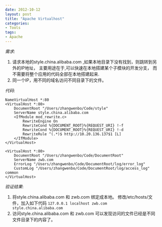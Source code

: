 ```yaml
---
date: 2012-10-12
layout: post
title: "Apache Virtualhost"
categories:
- Tools
tags:
- Apache
---
```


*需求*:   
1. 请求本地的style.china.alibaba.com ,如果本地目录下没有找到，则跳转到另外的IP地址， 主要用途在于,可以快速在本地搭建某个子模块的开发分支， 而不需要将整个应用的代码全部在本地搭建起来.  
2. 同一个IP，用不同的域名访问不同目录下的文件。

*代码*:
	
	NameVirtualHost *:80
	<VirtualHost *:80>
    	DocumentRoot "/Users/zhangwenbo/Code/style"
    	ServerName style.china.alibaba.com
    	<IfModule mod_rewrite.c>
        	RewriteEngine On
        	RewriteCond %{DOCUMENT_ROOT}%{REQUEST_URI} !-f 
        	RewriteCond %{DOCUMENT_ROOT}%{REQUEST_URI} !-d 
        	RewriteRule ^(.*)$ http://10.20.136.137$1 [L] 
    	</IfModule>
	</VirtualHost> 
	
	<VirtualHost *:80>
    	DocumentRoot "/Users/zhangwenbo/Code/DocumentRoot"
    	ServerName zwb.com
    	ErrorLog "/Users/zhangwenbo/Code/DocumentRoot/log/error_log"
    	CustomLog "/Users/zhangwenbo/Code/DocumentRoot/log/access_log" common
	</VirtualHost>

*验证结果*:  
1. 将style.china.alibaba.com 和 zwb.com 绑定成本地。 修改/etc/hosts/文件，加入如下代码 `127.0.0.1 localhost zwb.com style.china.alibaba.com`  
2. 访问style.china.alibaba.com 和 zwb.com  可以发现访问的文件已经是不同文件目录下的内容了。

